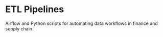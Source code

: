 # ETL Pipelines

Airflow and Python scripts for automating data workflows in finance and supply chain.